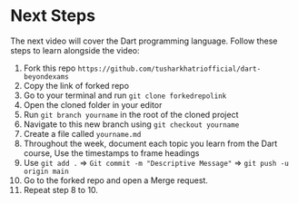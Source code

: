 # Next Steps

The next video will cover the Dart programming language. Follow these steps to learn alongside the video:

1. Fork this repo `https://github.com/tusharkhatriofficial/dart-beyondexams`
2. Copy the link of forked repo 
3. Go to your terminal and run `git clone forkedrepolink`
4. Open the cloned folder in your editor 
5. Run `git branch yourname` in the root of the cloned project
6. Navigate to this new branch using `git checkout yourname`
7. Create a file called `yourname.md`
8. Throughout the week, document each topic you learn from the Dart course, Use the timestamps to frame headings
9. Use `git add .` => `Git commit -m "Descriptive Message"` => `git push -u origin main`
10. Go to the forked repo and open a Merge request.
11. Repeat step 8 to 10.
